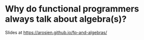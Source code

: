 # Why do functional programmers always talk about algebra(s)?

Slides at https://arosien.github.io/fp-and-algebras/
